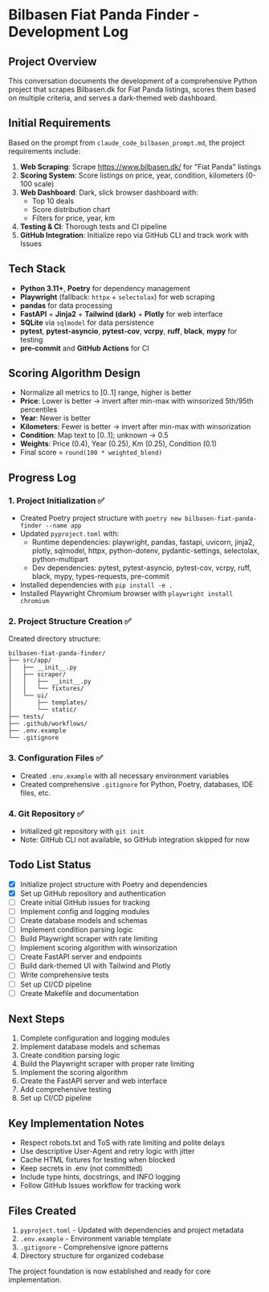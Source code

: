 # Bilbasen Fiat Panda Finder - Development Log

## Project Overview
This conversation documents the development of a comprehensive Python project that scrapes Bilbasen.dk for Fiat Panda listings, scores them based on multiple criteria, and serves a dark-themed web dashboard.

## Initial Requirements
Based on the prompt from `claude_code_bilbasen_prompt.md`, the project requirements include:

1. **Web Scraping**: Scrape https://www.bilbasen.dk/ for "Fiat Panda" listings
2. **Scoring System**: Score listings on price, year, condition, kilometers (0-100 scale)
3. **Web Dashboard**: Dark, slick browser dashboard with:
   - Top 10 deals
   - Score distribution chart
   - Filters for price, year, km
4. **Testing & CI**: Thorough tests and CI pipeline
5. **GitHub Integration**: Initialize repo via GitHub CLI and track work with Issues

## Tech Stack
- **Python 3.11+**, **Poetry** for dependency management
- **Playwright** (fallback: `httpx` + `selectolax`) for web scraping
- **pandas** for data processing
- **FastAPI** + **Jinja2** + **Tailwind (dark)** + **Plotly** for web interface
- **SQLite** via `sqlmodel` for data persistence
- **pytest**, **pytest-asyncio**, **pytest-cov**, **vcrpy**, **ruff**, **black**, **mypy** for testing
- **pre-commit** and **GitHub Actions** for CI

## Scoring Algorithm Design
- Normalize all metrics to [0..1] range, higher is better
- **Price**: Lower is better → invert after min-max with winsorized 5th/95th percentiles
- **Year**: Newer is better
- **Kilometers**: Fewer is better → invert after min-max with winsorization
- **Condition**: Map text to [0..1]; unknown → 0.5
- **Weights**: Price (0.4), Year (0.25), Km (0.25), Condition (0.1)
- Final score = `round(100 * weighted_blend)`

## Progress Log

### 1. Project Initialization ✅
- Created Poetry project structure with `poetry new bilbasen-fiat-panda-finder --name app`
- Updated `pyproject.toml` with:
  - Runtime dependencies: playwright, pandas, fastapi, uvicorn, jinja2, plotly, sqlmodel, httpx, python-dotenv, pydantic-settings, selectolax, python-multipart
  - Dev dependencies: pytest, pytest-asyncio, pytest-cov, vcrpy, ruff, black, mypy, types-requests, pre-commit
- Installed dependencies with `pip install -e .`
- Installed Playwright Chromium browser with `playwright install chromium`

### 2. Project Structure Creation ✅
Created directory structure:
```
bilbasen-fiat-panda-finder/
├── src/app/
│   ├── __init__.py
│   ├── scraper/
│   │   ├── __init__.py
│   │   └── fixtures/
│   └── ui/
│       ├── templates/
│       └── static/
├── tests/
├── .github/workflows/
├── .env.example
└── .gitignore
```

### 3. Configuration Files ✅
- Created `.env.example` with all necessary environment variables
- Created comprehensive `.gitignore` for Python, Poetry, databases, IDE files, etc.

### 4. Git Repository ✅
- Initialized git repository with `git init`
- Note: GitHub CLI not available, so GitHub integration skipped for now

## Todo List Status
- [x] Initialize project structure with Poetry and dependencies
- [x] Set up GitHub repository and authentication  
- [ ] Create initial GitHub issues for tracking
- [ ] Implement config and logging modules
- [ ] Create database models and schemas
- [ ] Implement condition parsing logic
- [ ] Build Playwright scraper with rate limiting
- [ ] Implement scoring algorithm with winsorization
- [ ] Create FastAPI server and endpoints
- [ ] Build dark-themed UI with Tailwind and Plotly
- [ ] Write comprehensive tests
- [ ] Set up CI/CD pipeline
- [ ] Create Makefile and documentation

## Next Steps
1. Complete configuration and logging modules
2. Implement database models and schemas
3. Create condition parsing logic
4. Build the Playwright scraper with proper rate limiting
5. Implement the scoring algorithm
6. Create the FastAPI server and web interface
7. Add comprehensive testing
8. Set up CI/CD pipeline

## Key Implementation Notes
- Respect robots.txt and ToS with rate limiting and polite delays
- Use descriptive User-Agent and retry logic with jitter
- Cache HTML fixtures for testing when blocked
- Keep secrets in .env (not committed)
- Include type hints, docstrings, and INFO logging
- Follow GitHub Issues workflow for tracking work

## Files Created
1. `pyproject.toml` - Updated with dependencies and project metadata
2. `.env.example` - Environment variable template
3. `.gitignore` - Comprehensive ignore patterns
4. Directory structure for organized codebase

The project foundation is now established and ready for core implementation.